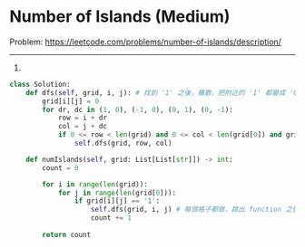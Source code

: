 Number of Islands (Medium)
===

Problem: https://leetcode.com/problems/number-of-islands/description/

---

1. 
```python
class Solution:
    def dfs(self, grid, i, j): # 找到 '1' 之後，擴散，把附近的 '1' 都變成 '0'，然後就會跳出這個 function
        grid[i][j] = 0
        for dr, dc in (1, 0), (-1, 0), (0, 1), (0, -1):
            row = i + dr
            col = j + dc
            if 0 <= row < len(grid) and 0 <= col < len(grid[0]) and grid[row][col] == '1':
                self.dfs(grid, row, col)

    def numIslands(self, grid: List[List[str]]) -> int:
        count = 0

        for i in range(len(grid)):
            for j in range(len(grid[0])):
                if grid[i][j] == '1':
                    self.dfs(grid, i, j) # 每個格子都做，跳出 function 之後，就算找到一個 island，所以 count + 1
                    count += 1
        
        return count
```        
